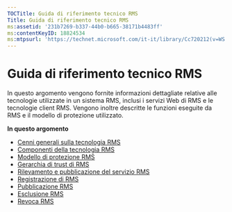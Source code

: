 ```yaml
---
TOCTitle: Guida di riferimento tecnico RMS
Title: Guida di riferimento tecnico RMS
ms:assetid: '231b7269-b337-44b0-b665-38171b4483ff'
ms:contentKeyID: 18824534
ms:mtpsurl: 'https://technet.microsoft.com/it-it/library/Cc720212(v=WS.10)'
---
```


Guida di riferimento tecnico RMS
================================

In questo argomento vengono fornite informazioni dettagliate relative alle tecnologie utilizzate in un sistema RMS, inclusi i servizi Web di RMS e le tecnologie client RMS. Vengono inoltre descritte le funzioni eseguite da RMS e il modello di protezione utilizzato.

**In questo argomento**

-   [Cenni generali sulla tecnologia RMS](https://technet.microsoft.com/eb48c3de-e038-4fcb-a091-b67ea4fe0dc7)
-   [Componenti della tecnologia RMS](https://technet.microsoft.com/05d99f6e-8170-458c-a7ef-cee6fa30f057)
-   [Modello di protezione RMS](https://technet.microsoft.com/665db831-366d-4dca-9bb3-cc2912481fe1)
-   [Gerarchia di trust di RMS](https://technet.microsoft.com/2d44182f-a653-4383-aba1-dade53f7cf9a)
-   [Rilevamento e pubblicazione del servizio RMS](https://technet.microsoft.com/336c0d55-fd7f-4aa9-b3e6-bfd6565b1086)
-   [Registrazione di RMS](https://technet.microsoft.com/999db3e1-e3ab-4513-87d9-d584ee334c00)
-   [Pubblicazione RMS](https://technet.microsoft.com/a82f4172-546d-4fab-9f96-3f8b263a5b69)
-   [Esclusione RMS](https://technet.microsoft.com/c17e393e-b6a9-4ae5-aee5-18baa6b32d4d)
-   [Revoca RMS](https://technet.microsoft.com/72689f90-f3c5-4b61-94ea-d825f3199b3b)
